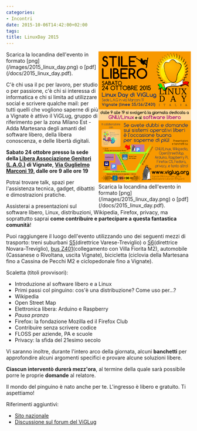 ```yaml
---
categories:
- Incontri
date: 2015-10-06T14:42:00+02:00
tags:
title: LinuxDay 2015
---
```


<div style="width: 50%; float: right;">
<a href="/images/2015_linux_day.png" target="_blank"><img src="/images/2015_linux_day.png" alt="Locandina Linux Day 2015" class="img-responsive img-thumbnail" /></a>
Scarica la locandina dell'evento in formato [png](/images/2015_linux_day.png) o [pdf](/docs/2015_linux_day.pdf).
</div>
Scarica la locandina dell'evento in formato [png](/images/2015_linux_day.png) o [pdf](/docs/2015_linux_day.pdf).

C'è chi usa il pc per lavoro, per studio o per passione, c'è chi si interessa di informatica e chi si limita ad utilizzare social e scrivere qualche mail: per tutti quelli che vogliono saperne di più a Vignate è attivo il ViGLug, gruppo di riferimento per la zona Milano Est - Adda Martesana degli amanti del software libero, della libera conoscenza, e delle libertà digitali.

**Sabato 24 ottobre presso la sede della [Libera Associazione Genitori (L.A.G.)](http://www.lagvignate.altervista.org) di Vignate, [Via Guglielmo Marconi 19](http://www.openstreetmap.org/?mlat=45.49611&mlon=9.37917#map=19/45.49611/9.37917), dalle ore 9 alle ore 19**

Potrai trovare talk, spazi per l'assistenza tecnica, gadget, dibattiti e dimostrazioni pratiche.

Assisterai a presentazioni sul software libero, Linux, distribuzioni, Wikipedia, Firefox, privacy, ma soprattutto saprai **come contribuire e partecipare a questa fantastica comunità**!

Puoi raggiungere il luogo dell'evento utilizzando uno dei seguenti mezzi di trasporto: treni suburbani [S5](http://www.trenord.it/it/circolazione-e-linee/le-linee/linee-s/s5.aspx)(direttrice Varese-Treviglio) o [S6](http://www.trenord.it/it/circolazione-e-linee/le-linee/linee-s/s6.aspx)(direttrice Novara-Treviglio), [bus Z401](http://milanosudest.autoguidovie.it/files/Milano%20Sud-Est/Linee/Orari/Invernale_scolastico/z401_FER%20INV.pdf)(collegamento con Villa Fiorita M2), automobile (Cassanese o Rivoltana, uscita Vignate), bicicletta (ciclovia della Martesana fino a Cassina de Pecchi M2 e ciclopedonale fino a Vignate).

Scaletta (titoli provvisori):

* Introduzione al software libero e a Linux
* Primi passi col pinguino: cos'è una distribuzione? Come uso per...?
* Wikipedia
* Open Street Map
* Elettronica libera: Arduino e Raspberry
* *Pausa pranzo*
* Firefox: la fondazione Mozilla ed il Firefox Club
* Contribuire senza scrivere codice
* FLOSS per aziende, PA e scuole
* Privacy: la sfida del 21esimo secolo

Vi saranno inoltre, durante l'intero arco della giornata, alcuni **banchetti** per approfondire alcuni argomenti specifici e provare alcune soluzioni libere.

**Ciascun interventò durerà mezz'ora**, al termine della quale sarà possibile porre le proprie **domande** al relatore.

Il mondo del pinguino è nato anche per te. L'ingresso è libero e gratuito. Ti aspettiamo!

Riferimenti aggiuntivi:

* [Sito nazionale](http://linuxday.it/)
* [Discussione sul forum del ViGLug](https://forum.viglug.org/index.php/topic,2166.0.html)
